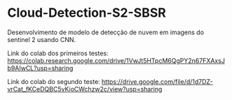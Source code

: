 # Cloud-Detection-S2-SBSR
Desenvolvimento de modelo de detecção de nuvem em imagens do sentinel 2 usando CNN.

Link do colab dos primeiros testes: https://colab.research.google.com/drive/1VwJt5HTpcM6QgPY2n67FXAxsJb9AIwCL?usp=sharing

Link do colab do segundo teste: https://drive.google.com/file/d/1d7DZ-vrCat_fKCeDQBC5vKioCWchzw2c/view?usp=sharing
